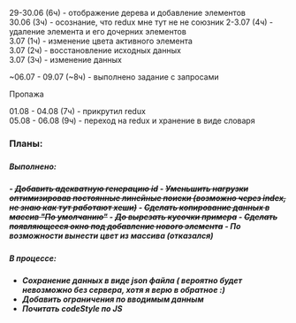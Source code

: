 29-30.06 (6ч) - отображение дерева и добавление элементов <br/>
30.06 (3ч) - осознание, что redux мне тут не не союзник
2-3.07 (4ч) - удаление элемента и его дочерних элементов <br/>
3.07 (1ч) - изменение цвета активного элемента<br/>
3.07 (2ч) - восстановление исходных данных<br/>
3.07 (3ч) - изменение данных <br/>

~06.07 - 09.07 (~8ч) - выполнено задание с запросами

Пропажа

01.08 - 04.08 (7ч) - прикрутил redux <br/> 
05.08 - 06.08 (9ч) - переход на redux и хранение в виде словаря


<h3>Планы:<h3/>

<h5>Выполнено:<h5/>
- <strike>Добавить адекватную генерацию id</strike>
- <strike>Уменьшить нагрузки оптимизировав постоянные линейные поиски (возможно через index, не знаю как тут работают хеши)</strike>
- <strike>Сделать копирование данных в массив "По умолчанию"</strike>
- <strike>До вырезать кусочки примера</strike>
- <strike>Сделать появляющееся окно под добавление нового элемента</strike>
- По возможности вынести цвет из массива (отказался)<br/>

<h5>В процессе:<h5/>

- Сохранение данных в виде json файла ( вероятно будет невозможно без сервера, хотя я верю в обратное :) 
- Добавить ограничения по вводимым данным
- Почитать codeStyle по JS


